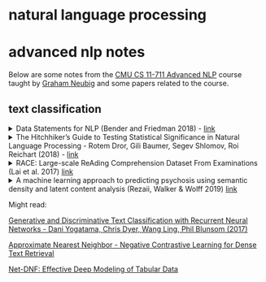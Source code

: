# natural language processing


# advanced nlp notes

Below are some notes from the [CMU CS 11-711 Advanced NLP](http://www.phontron.com/class/anlp2021/index.html) course taught by [Graham Neubig](http://www.phontron.com/) and some papers related to the course.

## text classification

<details>
<summary>
    Data Statements for NLP (Bender and Friedman 2018) -
    <a href="https://aclanthology.org/Q18-1041/">
        link
    </a>
</summary>

* data statements help us address ethical issues of exclusion, over generalization, underexposure while encouraging generalizability and reproducibility - with the intent of creating more ethical science and engineering
* typical vector space representations of lexical semantics pick up biases which get reflected in models, which have real consequences (racism, sexism, etc)
* the paper proposes long form explanation of the dataset in question, in addition to short forms that can be cited by other papers/research
* the paper goes on to propose a schema for a data statement: language tag, prose description, information about variation such as disordered speech, and information about the speaker(s) - age, gender, race/ethnicity, native language, socioeconomic status; all of these things should also be taken about the annotator of the dataset
* information about the speech situation: time an place, modality, scripted vs. spontaneous, synchronicity, intended audience, and so on
* **takeaway**: context of speaker, annotator, and users of an NLP dataset matters, and we should do a better job as a research community to make sure that datasets have data statements to help convey this information for better and more ethical research.

</details>


<details>
<summary>
    The Hitchhiker’s Guide to Testing Statistical Significance in Natural Language Processing - Rotem Dror, Gili Baumer, Segev Shlomov, Roi Reichart (2018) -
    <a href="https://aclanthology.org/P18-1128/">
        link
    </a>
</summary>

* more data, more compute, deeper nets, and better algorithms lead to more emphasis on empirical results across datasets; but we still need to ensure we do statistical testing to ensure that our results are not coincidental
* paper presentation based around presenting two algorithms that beat one versus the other based on application to a particular dataset
* NLP uses special evaluation metrics often - such as BLEU in machine translation; however the paper shows that many metrics are used across ACL 17 papers - F-score, accuracy, precision/recall, BLEU, ROUGE, pearson/spearman correlations, perplexity, meteor, UAS+LAS
* if the test statistic, under the null hypothesis, comes from a known distribution, the test is parametric (in contrast with non-parametric tests) - in order to know, you can test using known tests like shapiro-wilk (to test if normal), kolmogorov-smirnov (to find the distance between an empirical and cumulative reference distribution), anderson-darling (to test if a sample is drawn from a given distribution)
* parametric tests have stronger power
* paired students t-test - measures population means of two sets of measurements, based that samples come from a normal distribution. it can be applied to measures like accuracy, UAS + LAS
* for other metrics like BLEU, F-score - commonly they're treated as non-parametric

non parametric

* non-parametric tests are either sampling-based or sampling-free
* sign test - tests whether matched pair samples are drawn from distributions with equal medians - assuming that data is i.i.d.
* two tailed sign test, McNemar's test - paired nominal observations (binary labels) applied to a 2x2 contingency table. the null hypothesis is that the marginal probability for each outcome (e.g. true/false) is the same for both algorithms - with a reasonable N, equals Chi-Squared with 1 DOF. Cochran's Q test generalizes te McNemar's test to multi-class classification
* wilcoxon signed rank test - used when comparing two matched samples - null hypothesis is that the differences follow a symmetric distribution around zero. absolute values of differences are ranked. then each rank gets a sign according to the sign of the difference; then sum the signed ranks

parametric

* two main methods are permutation/randomization and the paired bootstrap
* pitman's permutation test - estimates test statistic distribution under the null by calculating the values of the statistics under all possible labellings (permutations) of the test set. the (two sided) p-value of the of the test is calculated as the proportion of these permutations where the absolute difference was greater than or equal to the absolute value of the difference in the output of the algorithm.
* paired bootstrap test - approximate randomization of the permutation test - but sampling is done with replacements - the p value is calculated similarly as the permutation test - used in machine translation, text summarization, semantic parsing - less effective for smaller test sets.

test selection

* if the data comes from a known distribution - use a parametric test
    * higher statistical power
* otherwise, if the data size is small, use a bootstrap or randomization test
* otherwise, use a sampling-free non-parametric test

conclusion

* lots of papers in ACL / TACL don't use the correct tests, or don't include statistical testing at all, which is unfortunate and we should change that
* open question: language data is rarely truly independent
* open question: bonferroni correction when reporting k-fold validation / cross validation results is one way to test for significance - i.e. calculate p value for each fold separately, then perform replicability analysis for the dependent datasets

</details>

<details>
<summary>
    RACE: Large-scale ReAding Comprehension Dataset From Examinations (Lai et al. 2017)
    <a href="https://aclanthology.org/D17-1082.pdf">
        link
    </a>
</summary>

* new test dataset with objective metric for reading comprehension
* there is still a substantial gap between automated and human reasoning using RACE
* **takeaway**: use RACE as one of your metrics if you're doing something related to question answering, reading comprehension, or more generalized type of AI task where information synthesis is one of the goals
</details>

<details>
<summary>
    A machine learning approach to predicting psychosis using semantic density and latent content analysis (Rezaii, Walker & Wolff 2019)
    <a href="https://www.nature.com/articles/s41537-019-0077-9">
        link
    </a>
</summary>

* try to detect schizophrenia via language use
* they suggest that you can use this to create a _digital phenotype_
* some similar studies look at semantic coherence, variance in coherence, and specific lexical or semantic markers
* the goal of the paper on some level is to look into how one can create the _digital phenotype_ that helps earlier detection of different types of psychosis, but namely schizophrenia
* "poverty of content" == "low semantic density"
* the paper also uses the terms negative versus positive symptoms. negative symptoms are more generally something missing or lacking: catatonic behavior for example, losing interest or motivation, lack of concentration. in contrast, positive symptoms include hallucinations, hearing voices, delusions. negative symptoms can happen years before an acute schizophrenic episode - this is called the "prodomal" period
* the paper asserts and cites that "low semantic density" is a central feature of this type of psychosis, and may play a useful role in prediction of psychosis.
* auditory hallucinations, a positive symptom, normally occur later in the progression of the psychosis - but the paper tries to proxy this by looking for people that "implicitly talk about voices and sounds"
* _vector unpacking_ is is one of the central methods they use to measure semantic richness
* they also use a technique called _latent content analysis_
* they contrast semantic density with idea density (number of propositions in a set of words) and information value (something implied by the length of a word vector?)

> Our findings indicate that during the prodromal phase of psychosis, the emergence of psychosis was predicted by speech with low levels of semantic density and an increased tendency to talk about voices and sounds. When combined, these two indicators of psychosis enabled the prediction of future psychosis with a high level of accuracy.

* Sample size is 40 participants over 2 years - train on 30, validate on 10
* Lemmatization, POS tagging, then filter to content words
* Look up vectors using Skip gram based Word2Vec word vectors, trained on 25 years of NYT articles
* the meaning of each sentence is the sum of the word vectors, normalized by the magnitude
* Walds X^2 test is used specifically to show that the individual feature of SEMANTIC DENSITY is statistically significant
* They then use classification metrics (f1, precision, recall, accuracy) to show how the model performed as a proxy for the validity of the features they used
* "poverty of speech" didn't have an effect in the study (the count of content words more generally) - whereas "poverty of content" did
* "density of determiners" is also looked at but the effect wasn't significant
* other metrics for semantic density or lexical richness sometimes are affected by the length of the text. they did not find a significant correlation between semantic density and sentence length.
* after shuffling nouns with nouns and verbs with verbs, they no longer found an effect with the walds x^2 test. this means that the semantic density is sensitive to word ordering. this is interesting since they're using word level features, and its a bag of words type of approach.
* they also contrast with "idea density": 'One such alternative measure is idea density, a quantity that can be measured by dividing the number of verbs, adjectives, adverbs, prepositions, and conjunctions in a sentence by the total number of words.' - they found no effect or correlation with semantic density
* another idea "information density" related to vector length was not found to have any effect
* they also had humans rate sentences for semantic density and showed that their semantic density correlated with it, though a weaker correlation
* they also mention that inter-rater reliability of human judgements is somewhat low to begin with also

</details>

Might read:

[Generative and Discriminative Text Classification with Recurrent Neural Networks -
Dani Yogatama, Chris Dyer, Wang Ling, Phil Blunsom (2017)](https://arxiv.org/abs/1703.01898)

[Approximate Nearest Neighbor - Negative Contrastive Learning for Dense Text Retrieval](https://openreview.net/pdf?id=zeFrfgyZln)

[Net-DNF: Effective Deep Modeling of Tabular Data](https://openreview.net/pdf?id=xfmSoxdxFCG)
